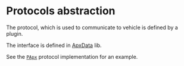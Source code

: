 ---
---

# Protocols abstraction

The protocol, which is used to communicate to vehicle is defined by a plugin.

The interface is defined in [ApxData](https://github.com/uavos/apx-gcs/tree/main/src/lib/ApxData/Protocols) lib.

See the [`PApx`](https://github.com/uavos/apx-gcs/tree/main/src/Plugins/Protocols/PApx) protocol implementation for an example.

